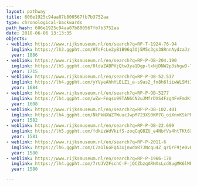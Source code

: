 ```yaml
---
layout: pathway
title: 606e1925c94aa87b800567fb7b3752aa
type: chronological-backwards
path_hash: 606e1925c94aa87b800567fb7b3752aa
date: 2018-06-06 13:13:35
objects:
- weblink: https://www.rijksmuseum.nl/en/search?q=RP-T-1924-76-94
  imglink: https://lh3.ggpht.com/HTsFcLe2yB1B96q3Oj5M5c3gs38RnnAydzaJz-65zFc3TqhxsxqKyUnsSAJR8CBDnxABHJT1g63BlZcMhrvVSRKnYw=s200
  year: 1886
- weblink: https://www.rijksmuseum.nl/en/search?q=RP-P-OB-204.190
  imglink: https://lh5.ggpht.com/0ldaZABPVjQtw3ya1Dgp-lxNjDNW2p3shgwD-TWW8L94WHj4hes7hEcDysyBCQKu7jJ8pBcxmdsWOD8EYYWHyMgNxrDt=s200
  year: 1715
- weblink: https://www.rijksmuseum.nl/en/search?q=RP-P-OB-52.537
  imglink: https://lh4.ggpht.com/yYVyeAhhYLELZ1_e-s9as2_fn8h6liiwWLSMtI5Yxx5LyOIuBCeFpSCwUnulPhPgpovZio8LJbyK9U9miAZGA8Gy5g=s200
  year: 1684
- weblink: https://www.rijksmuseum.nl/en/search?q=RP-P-OB-5277
  imglink: https://lh4.ggpht.com/wZw-Fnqso99TAN6CN2uJMfrDVS4Fzg4FvFmdK1i3hLf3iLfAaODwAi7zxBfw8G2Ge0o5KL63ZJj9-GsS-5i6ZVvApyO9=s200
  year: 1608
- weblink: https://www.rijksmuseum.nl/en/search?q=RP-P-OB-102.401
  imglink: https://lh4.ggpht.com/NkPkNXWZTWuucJwpM723XS0KM7G_oiXnvKSkPN_oIioU8V7wsPsl2PfOirTcaQgpx3yk2NbIx_VXyNqD9coRhyBFh864=s200
  year: 1582
- weblink: https://www.rijksmuseum.nl/en/search?q=RP-P-OB-22.690
  imglink: https://lh5.ggpht.com/fdkizWdVkifS-zoqCqQ8ZU_e4NbfVs4htTKt6XjSt_CZvUy7eO7q2x6mQB127QT-UUaZxuVcEee6JApBiHDlpnBp5xE=s200
  year: 1581
- weblink: https://www.rijksmuseum.nl/en/search?q=RP-P-2011-6
  imglink: https://lh6.ggpht.com/C7a1l6oFqA3xjnwdaR7JNcqu4Z_qrQrF9je0vOlfUPMcyk7aRyrcbKpANeqJd9MPiF238VO-DQLw7MGFTay6TJ4r_GY=s200
  year: 1580
- weblink: https://www.rijksmuseum.nl/en/search?q=RP-P-1966-170
  imglink: https://lh4.ggpht.com/7rUJVZFschC-F-jQCZbzqARNXsLcd8ugMK6lMBUZag035OuxLQz1XYHaOxzaVQkK6JNuLqvaYvd_z-vcRcz9pNcDBXY=s200
  year: 1580

---
```

